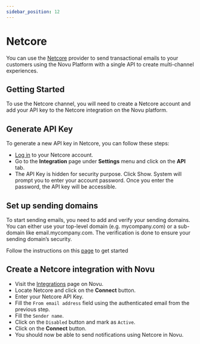 ```yaml
---
sidebar_position: 12
---
```


# Netcore

You can use the [Netcore](https://netcorecloud.com/) provider to send transactional emails to your customers using the Novu Platform with a single API to create multi-channel experiences.

## Getting Started

To use the Netcore channel, you will need to create a Netcore account and add your API key to the Netcore integration on the Novu platform.

## Generate API Key

To generate a new API key in Netcore, you can follow these steps:

- [Log in](https://email.netcorecloud.com/) to your Netcore account.
- Go to the **Integration** page under **Settings** menu and click on the **API** tab.
- The API Key is hidden for security purpose. Click Show. System will prompt you to enter your account password. Once you enter the password, the API key will be accessible.

## Set up sending domains

To start sending emails, you need to add and verify your sending domains. You can either use your top-level domain (e.g. mycompany.com) or a sub-domain like email.mycompany.com. The verification is done to ensure your sending domain’s security.

Follow the instructions on this [page](https://emaildocs.netcorecloud.com/docs/what-is-a-sending-domain-how-to-set-up-sending-domains) to get started

## Create a Netcore integration with Novu

- Visit the [Integrations](https://web.novu.co/integrations) page on Novu.
- Locate Netcore and click on the **Connect** button.
- Enter your Netcore API Key.
- Fill the `From email address` field using the authenticated email from the previous step.
- Fill the `Sender name`.
- Click on the `Disabled` button and mark as `Active`.
- Click on the **Connect** button.
- You should now be able to send notifications using Netcore in Novu.
